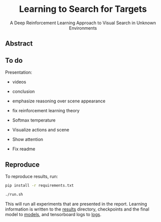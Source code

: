 <h1 align="center"> Learning to Search for Targets</h1>
<p align="center">A Deep Reinforcement Learning Approach to Visual Search in Unknown Environments</p>

## Abstract

## To do

Presentation:

- videos
- conclusion
- emphasize reasoning over scene appearance
- fix reinforcement learning theory

- Softmax temperature
- Visualize actions and scene
- Show attention
- Fix readme

## Reproduce

To reproduce results, run:

```bash
pip install -r requirements.txt

./run.sh
```

This will run all experiments that are presented in the report.
Learning information is written to the [results](./results) directory, checkpoints and the final model to [models](./models), and tensorboard logs to [logs](./logs).
